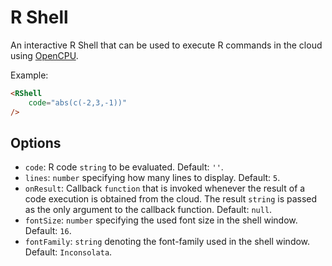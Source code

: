 # R Shell

An interactive R Shell that can be used to execute R commands in the cloud using [OpenCPU](https://www.opencpu.org/).

Example:

``` html
<RShell
    code="abs(c(-2,3,-1))"
/>
```

## Options

* `code`: R code `string` to be evaluated. Default: `''`.
* `lines`: `number` specifying how many lines to display. Default: `5`.
* `onResult`: Callback `function` that is invoked whenever the result of a code execution is obtained from the cloud. The result `string` is passed as the only argument to the callback function. Default: `null`.
* `fontSize`: `number` specifying the used font size in the shell window. Default: `16`.
* `fontFamily`: `string` denoting the font-family used in the shell window. Default: `Inconsolata`.
